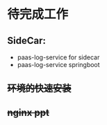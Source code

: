 # 待完成工作

## SideCar:

* paas-log-service for sidecar
* paas-log-service springboot

## ~~环境的快速安装~~

## ~~nginx ppt~~



